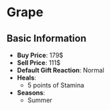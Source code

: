 # Grape

## Basic Information

- **Buy Price**: 179$
- **Sell Price**: 111$
- **Default Gift Reaction**: Normal
- **Heals**:
  - 5 points of Stamina
- **Seasons**:
  - Summer